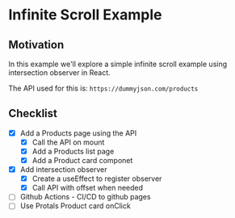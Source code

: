 # Infinite Scroll Example

## Motivation

In this example we'll explore a simple infinite scroll example using intersection observer in React.

The API used for this is:
`https://dummyjson.com/products`

## Checklist

- [x] Add a Products page using the API
  - [x] Call the API on mount
  - [x] Add a Products list page
  - [x] Add a Product card componet
- [x] Add intersection observer
  - [x] Create a useEffect to register observer
  - [x] Call API with offset when needed
- [ ] Github Actions - CI/CD to github pages 
- [ ] Use Protals Product card onClick
